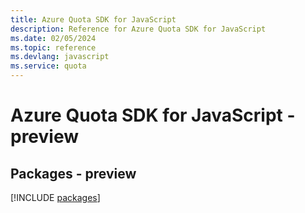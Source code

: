 ```yaml
---
title: Azure Quota SDK for JavaScript
description: Reference for Azure Quota SDK for JavaScript
ms.date: 02/05/2024
ms.topic: reference
ms.devlang: javascript
ms.service: quota
---
```

# Azure Quota SDK for JavaScript - preview
## Packages - preview
[!INCLUDE [packages](quota-index.md)]
